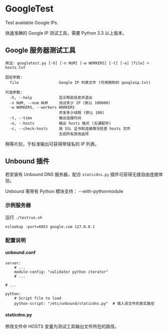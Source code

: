 # GoogleTest

Test available Google IPs.

快速准确的 Google IP 测试工具，需要 Python 3.3 以上版本。

## Google 服务器测试工具

    用法: googletest.py [-h] [-n NUM] [-w WORKERS] [-t] [-o] [file] > hosts.txt

    固定参数:
      file                  Google IP 列表文件 (可用随附的 googleip.txt)

    可选参数:
      -h, --help            显示帮助信息并退出
      -n NUM, --num NUM     测试多少 IP (默认 100000)
      -w WORKERS, --workers WORKERS
                            并发多少线程 (默认 100)
      -t, --time            输出连接时间
      -o, --hosts           输出 hosts 格式 (无通配符)
      -c, --check-hosts     按 SSL 证书和连接情况检查 hosts 文件
                            无视所有其他选项

稍等片刻，于标准输出可获得带域名的 IP 列表。

## Unbound 插件

若安装有 Unbound DNS 服务器，配合 `staticdns.py` 插件可获得无缝自由连接体验。

Unbound 需带有 Python 模块支持： --with-pythonmodule

### 示例服务器

运行 `./testrun.sh`

    nslookup -port=6053 google.com 127.0.0.1

### 配置说明

#### unbound.conf

    server:
        # ...
        module-config: "validator python iterator"
        # ...

    # ...

    python:
        # Script file to load
        python-script: "/etc/unbound/staticdns.py"  # 填入该文件的真实路径

#### staticdns.py

修改文件中 HOSTS 变量为测试工具输出文件所在的路径。
